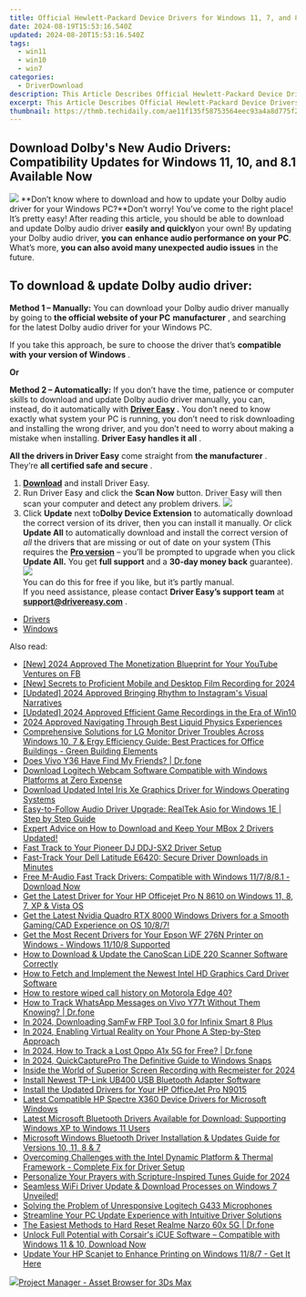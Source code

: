 ```yaml
---
title: Official Hewlett-Packard Device Drivers for Windows 11, 7, and 8 – Safe Downloads Available Now
date: 2024-08-19T15:53:16.540Z
updated: 2024-08-20T15:53:16.540Z
tags:
  - win11
  - win10
  - win7
categories:
  - DriverDownload
description: This Article Describes Official Hewlett-Packard Device Drivers for Windows 11, 7, and 8 – Safe Downloads Available Now
excerpt: This Article Describes Official Hewlett-Packard Device Drivers for Windows 11, 7, and 8 – Safe Downloads Available Now
thumbnail: https://thmb.techidaily.com/ae11f135f58753564eec93a4a8d775f2e6a724fb4997d5eb4ebf1da22368f21e.jpg
---
```


## Download Dolby's New Audio Drivers: Compatibility Updates for Windows 11, 10, and 8.1 Available Now

![](https://images.drivereasy.com/wp-content/uploads/2019/01/snap000424-300x186.png)   **Don’t know where to download and how to update your Dolby audio driver for your Windows PC?**Don’t worry! You’ve come to the right place! It’s pretty easy! After reading this article, you should be able to download and update Dolby audio driver **easily and quickly**on your own! By updating your Dolby audio driver, **you**  **can**  **enhance audio performance on your PC**. What’s more, **you can also avoid many unexpected audio issues**  in the future.

## **To download & update Dolby audio driver:**

**Method 1 – Manually:**  You can download your Dolby audio driver manually by going to **the official website of your PC** **manufacturer**  , and searching for the latest Dolby audio driver for your Windows PC.

 If you take this approach, be sure to choose the driver that’s **compatible with** **your version of Windows** .

**Or**

**Method 2 – Automatically:**   If you don’t have the time, patience or computer skills to download and update Dolby audio driver manually, you can, instead, do it automatically with **[Driver Easy](https://tools.techidaily.com/drivereasy/download/) .**  You don’t need to know exactly what system your PC is running, you don’t need to risk downloading and installing the wrong driver, and you don’t need to worry about making a mistake when installing. **Driver Easy handles it all** .

**All the drivers in Driver Easy** come straight from **the manufacturer** . They‘re **all certified safe and secure** .

1. **[Download](https://tools.techidaily.com/drivereasy/download/)**  and install Driver Easy.
2. Run Driver Easy and click the **Scan Now**  button. Driver Easy will then scan your computer and detect any problem drivers. ![](https://images.drivereasy.com/wp-content/uploads/2019/01/snap000425.png)
3. Click **Update**  next to**Dolby Device Extension** to automatically download the correct version of its driver, then you can install it manually. Or click **Update All**  to automatically download and install the correct version of _all_  the drivers that are missing or out of date on your system (This requires the **[Pro version](https://tools.techidaily.com/drivereasy/download/)**  – you’ll be prompted to upgrade when you click **Update All.** You get **full support**  and a **30-day money back**  guarantee).  
![](https://images.drivereasy.com/wp-content/uploads/2019/01/snap000426.png)  
 You can do this for free if you like, but it’s partly manual.  
 If you need assistance, please contact **Driver Easy’s support team** at [**support@drivereasy.com**](https://tools.techidaily.com/drivereasy/download/) .

* [Drivers](https://tools.techidaily.com/drivereasy/download/)
* [Windows](https://tools.techidaily.com/drivereasy/download/)

<ins class="adsbygoogle"
     style="display:block"
     data-ad-format="autorelaxed"
     data-ad-client="ca-pub-7571918770474297"
     data-ad-slot="1223367746"></ins>



<ins class="adsbygoogle"
     style="display:block"
     data-ad-client="ca-pub-7571918770474297"
     data-ad-slot="8358498916"
     data-ad-format="auto"
     data-full-width-responsive="true"></ins>

<span class="atpl-alsoreadstyle">Also read:</span>
<div><ul>
<li><a href="https://facebook-video-content.techidaily.com/new-2024-approved-the-monetization-blueprint-for-your-youtube-ventures-on-fb/"><u>[New] 2024 Approved  The Monetization Blueprint for Your YouTube Ventures on FB</u></a></li>
<li><a href="https://visual-screen-recording.techidaily.com/new-secrets-to-proficient-mobile-and-desktop-film-recording-for-2024/"><u>[New] Secrets to Proficient Mobile and Desktop Film Recording for 2024</u></a></li>
<li><a href="https://instagram-videos.techidaily.com/updated-2024-approved-bringing-rhythm-to-instagrams-visual-narratives/"><u>[Updated] 2024 Approved  Bringing Rhythm to Instagram's Visual Narratives</u></a></li>
<li><a href="https://screen-video-capture.techidaily.com/updated-2024-approved-efficient-game-recordings-in-the-era-of-win10/"><u>[Updated] 2024 Approved  Efficient Game Recordings in the Era of Win10</u></a></li>
<li><a href="https://video-screen-grab.techidaily.com/2024-approved-navigating-through-best-liquid-physics-experiences/"><u>2024 Approved  Navigating Through Best Liquid Physics Experiences</u></a></li>
<li><a href="https://driver-download.techidaily.com/comprehensive-solutions-for-lg-monitor-driver-troubles-across-windows-10-7-and-ergy-efficiency-guide-best-practices-for-office-buildings-green-building-elem114/"><u>Comprehensive Solutions for LG Monitor Driver Troubles Across Windows 10, 7 & Ergy Efficiency Guide: Best Practices for Office Buildings - Green Building Elements</u></a></li>
<li><a href="https://location-social.techidaily.com/does-vivo-y36-have-find-my-friends-drfone-by-drfone-virtual-android/"><u>Does Vivo Y36 Have Find My Friends? | Dr.fone</u></a></li>
<li><a href="https://driver-download.techidaily.com/download-logitech-webcam-software-compatible-with-windows-platforms-at-zero-expense/"><u>Download Logitech Webcam Software Compatible with Windows Platforms at Zero Expense</u></a></li>
<li><a href="https://driver-download.techidaily.com/download-updated-intel-iris-xe-graphics-driver-for-windows-operating-systems/"><u>Download Updated Intel Iris Xe Graphics Driver for Windows Operating Systems</u></a></li>
<li><a href="https://driver-download.techidaily.com/easy-to-follow-audio-driver-upgrade-realtek-asio-for-windows-1e-step-by-step-guide/"><u>Easy-to-Follow Audio Driver Upgrade: RealTek Asio for Windows 1E | Step by Step Guide</u></a></li>
<li><a href="https://driver-download.techidaily.com/expert-advice-on-how-to-download-and-keep-your-mbox-2-drivers-updated/"><u>Expert Advice on How to Download and Keep Your MBox 2 Drivers Updated!</u></a></li>
<li><a href="https://driver-download.techidaily.com/fast-track-to-your-pioneer-dj-ddj-sx2-driver-setup/"><u>Fast Track to Your Pioneer DJ DDJ-SX2 Driver Setup</u></a></li>
<li><a href="https://driver-download.techidaily.com/1722957036404-fast-track-your-dell-latitude-e6420-secure-driver-downloads-in-minutes/"><u>Fast-Track Your Dell Latitude E6420: Secure Driver Downloads in Minutes</u></a></li>
<li><a href="https://driver-download.techidaily.com/free-m-audio-fast-track-drivers-compatible-with-windows-117881-download-now/"><u>Free M-Audio Fast Track Drivers: Compatible with Windows 11/7/8/8.1 - Download Now</u></a></li>
<li><a href="https://driver-download.techidaily.com/get-the-latest-driver-for-your-hp-officejet-pro-n-8610-on-windows-11-8-7-xp-and-vista-os/"><u>Get the Latest Driver for Your HP Officejet Pro N 8610 on Windows 11, 8, 7, XP & Vista OS</u></a></li>
<li><a href="https://driver-download.techidaily.com/get-the-latest-nvidia-quadro-rtx-8000-windows-drivers-for-a-smooth-gamingcad-experience-on-os-1087/"><u>Get the Latest Nvidia Quadro RTX 8000 Windows Drivers for a Smooth Gaming/CAD Experience on OS 10/8/7!</u></a></li>
<li><a href="https://driver-download.techidaily.com/get-the-most-recent-drivers-for-your-epson-wf-276n-printer-on-windows-windows-11108-supported/"><u>Get the Most Recent Drivers for Your Epson WF 276N Printer on Windows - Windows 11/10/8 Supported</u></a></li>
<li><a href="https://driver-download.techidaily.com/how-to-download-and-update-the-canoscan-lide-220-scanner-software-correctly/"><u>How to Download & Update the CanoScan LiDE 220 Scanner Software Correctly</u></a></li>
<li><a href="https://win-amazing.techidaily.com/how-to-fetch-and-implement-the-newest-intel-hd-graphics-card-driver-software/"><u>How to Fetch and Implement the Newest Intel HD Graphics Card Driver Software</u></a></li>
<li><a href="https://blog-min.techidaily.com/how-to-restore-wiped-call-history-on-motorola-edge-40-by-fonelab-android-recover-call-logs/"><u>How to restore wiped call history on Motorola Edge 40?</u></a></li>
<li><a href="https://android-location-track.techidaily.com/how-to-track-whatsapp-messages-on-vivo-y77t-without-them-knowing-drfone-by-drfone-virtual-android/"><u>How to Track WhatsApp Messages on Vivo Y77t Without Them Knowing? | Dr.fone</u></a></li>
<li><a href="https://unlock-android.techidaily.com/in-2024-downloading-samfw-frp-tool-30-for-infinix-smart-8-plus-by-drfone-android/"><u>In 2024, Downloading SamFw FRP Tool 3.0 for Infinix Smart 8 Plus</u></a></li>
<li><a href="https://vp-tips.techidaily.com/in-2024-enabling-virtual-reality-on-your-phone-a-step-by-step-approach/"><u>In 2024, Enabling Virtual Reality on Your Phone  A Step-by-Step Approach</u></a></li>
<li><a href="https://android-location-track.techidaily.com/in-2024-how-to-track-a-lost-oppo-a1x-5g-for-free-drfone-by-drfone-virtual-android/"><u>In 2024, How to Track a Lost Oppo A1x 5G for Free? | Dr.fone</u></a></li>
<li><a href="https://screen-mirroring-recording.techidaily.com/in-2024-quickcapturepro-the-definitive-guide-to-windows-snaps/"><u>In 2024, QuickCapturePro  The Definitive Guide to Windows Snaps</u></a></li>
<li><a href="https://video-screen-grab.techidaily.com/inside-the-world-of-superior-screen-recording-with-recmeister-for-2024/"><u>Inside the World of Superior Screen Recording with Recmeister for 2024</u></a></li>
<li><a href="https://driver-download.techidaily.com/install-newest-tp-link-ub400-usb-bluetooth-adapter-software/"><u>Install Newest TP-Link UB400 USB Bluetooth Adapter Software</u></a></li>
<li><a href="https://driver-download.techidaily.com/install-the-updated-drivers-for-your-hp-officejet-pro-n9015/"><u>Install the Updated Drivers for Your HP OfficeJet Pro N9015</u></a></li>
<li><a href="https://driver-download.techidaily.com/latest-compatible-hp-spectre-x360-device-drivers-for-microsoft-windows/"><u>Latest Compatible HP Spectre X360 Device Drivers for Microsoft Windows</u></a></li>
<li><a href="https://driver-download.techidaily.com/latest-microsoft-bluetooth-drivers-available-for-download-supporting-windows-xp-to-windows-11-users/"><u>Latest Microsoft Bluetooth Drivers Available for Download: Supporting Windows XP to Windows 11 Users</u></a></li>
<li><a href="https://driver-download.techidaily.com/microsoft-windows-bluetooth-driver-installation-and-updates-guide-for-versions-10-11-8-and-7/"><u>Microsoft Windows Bluetooth Driver Installation & Updates Guide for Versions 10, 11, 8 & 7</u></a></li>
<li><a href="https://driver-download.techidaily.com/overcoming-challenges-with-the-intel-dynamic-platform-and-thermal-framework-complete-fix-for-driver-setup/"><u>Overcoming Challenges with the Intel Dynamic Platform & Thermal Framework - Complete Fix for Driver Setup</u></a></li>
<li><a href="https://vp-tips.techidaily.com/personalize-your-prayers-with-scripture-inspired-tunes-guide-for-2024/"><u>Personalize Your Prayers with Scripture-Inspired Tunes Guide for 2024</u></a></li>
<li><a href="https://driver-download.techidaily.com/1722979079241-seamless-wifi-driver-update-and-download-processes-on-windows-7-unveiled/"><u>Seamless WiFi Driver Update & Download Processes on Windows 7 Unveiled!</u></a></li>
<li><a href="https://driver-download.techidaily.com/solving-the-problem-of-unresponsive-logitech-g433-microphones/"><u>Solving the Problem of Unresponsive Logitech G433 Microphones</u></a></li>
<li><a href="https://driver-download.techidaily.com/streamline-your-pc-update-experience-with-intuitive-driver-solutions/"><u>Streamline Your PC Update Experience with Intuitive Driver Solutions</u></a></li>
<li><a href="https://techidaily.com/the-easiest-methods-to-hard-reset-realme-narzo-60x-5g-drfone-by-drfone-reset-android-reset-android/"><u>The Easiest Methods to Hard Reset Realme Narzo 60x 5G | Dr.fone</u></a></li>
<li><a href="https://driver-download.techidaily.com/unlock-full-potential-with-corsairs-icue-software-compatible-with-windows-11-and-10-download-now/"><u>Unlock Full Potential with Corsair's iCUE Software – Compatible with Windows 11 & 10, Download Now</u></a></li>
<li><a href="https://win-dash.techidaily.com/update-your-hp-scanjet-to-enhance-printing-on-windows-1187-get-it-here/"><u>Update Your HP Scanjet to Enhance Printing on Windows 11/8/7 - Get It Here</u></a></li>
</ul></div>

<!-- affiliate ads begin -->
<a href="https://secure.2checkout.com/order/checkout.php?PRODS=4709458&QTY=1&AFFILIATE=108875&CART=1"><img src="https://3d-kstudio.com/wp-content/uploads/2014/02/Project-Manager-3D-Models-4-800x800.jpg" border="0">Project Manager - Asset Browser for 3Ds Max</a>
<!-- affiliate ads end -->